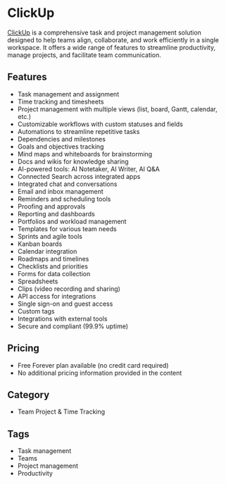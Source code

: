 # ClickUp

[ClickUp](https://clickup.com/) is a comprehensive task and project management solution designed to help teams align, collaborate, and work efficiently in a single workspace. It offers a wide range of features to streamline productivity, manage projects, and facilitate team communication.

## Features
- Task management and assignment
- Time tracking and timesheets
- Project management with multiple views (list, board, Gantt, calendar, etc.)
- Customizable workflows with custom statuses and fields
- Automations to streamline repetitive tasks
- Dependencies and milestones
- Goals and objectives tracking
- Mind maps and whiteboards for brainstorming
- Docs and wikis for knowledge sharing
- AI-powered tools: AI Notetaker, AI Writer, AI Q&A
- Connected Search across integrated apps
- Integrated chat and conversations
- Email and inbox management
- Reminders and scheduling tools
- Proofing and approvals
- Reporting and dashboards
- Portfolios and workload management
- Templates for various team needs
- Sprints and agile tools
- Kanban boards
- Calendar integration
- Roadmaps and timelines
- Checklists and priorities
- Forms for data collection
- Spreadsheets
- Clips (video recording and sharing)
- API access for integrations
- Single sign-on and guest access
- Custom tags
- Integrations with external tools
- Secure and compliant (99.9% uptime)

## Pricing
- Free Forever plan available (no credit card required)
- No additional pricing information provided in the content

## Category
- Team Project & Time Tracking

## Tags
- Task management
- Teams
- Project management
- Productivity